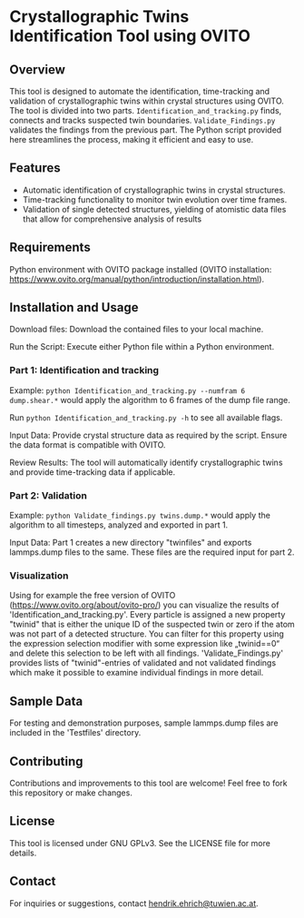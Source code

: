 # Crystallographic Twins Identification Tool using OVITO
## Overview
This tool is designed to automate the identification, time-tracking and validation of crystallographic twins within crystal structures using OVITO. The tool is divided into two parts. 
`Identification_and_tracking.py` finds, connects and tracks suspected twin boundaries. `Validate_Findings.py` validates the findings from the previous part. 
The Python script provided here streamlines the process, making it efficient and easy to use.

## Features
- Automatic identification of crystallographic twins in crystal structures.
- Time-tracking functionality to monitor twin evolution over time frames.
- Validation of single detected structures, yielding of atomistic data files that allow for comprehensive analysis of results

## Requirements
Python environment with OVITO package installed (OVITO installation: https://www.ovito.org/manual/python/introduction/installation.html).

## Installation and Usage
Download files: Download the contained files to your local machine.

Run the Script: Execute either Python file within a Python environment.

### Part 1: Identification and tracking
Example: `python Identification_and_tracking.py --numfram 6 dump.shear.*` would apply the algorithm to 6 frames of the dump file range.

Run `python Identification_and_tracking.py -h` to see all available flags.

Input Data: Provide crystal structure data as required by the script. Ensure the data format is compatible with OVITO.

Review Results: The tool will automatically identify crystallographic twins and provide time-tracking data if applicable.

### Part 2: Validation

Example: `python Validate_findings.py twins.dump.*` would apply the algorithm to all timesteps, analyzed and exported in part 1.

Input Data: Part 1 creates a new directory "twinfiles" and exports lammps.dump files to the same. These files are the required input for part 2.

### Visualization
Using for example the free version of OVITO (https://www.ovito.org/about/ovito-pro/) you can visualize the results of 'Identification_and_tracking.py'.
Every particle is assigned a new property "twinid" that is either the unique ID of the suspected twin or zero if the atom was not part of a detected structure.
You can filter for this property using the expression selection modifier with some expression like „twinid==0“ and delete this selection to be left with all findings.
'Validate_Findings.py' provides lists of "twinid"-entries of validated and not validated findings which make it possible to examine individual findings in more detail.

## Sample Data
For testing and demonstration purposes, sample lammps.dump files are included in the 'Testfiles' directory.

## Contributing
Contributions and improvements to this tool are welcome! Feel free to fork this repository or make changes.

## License
This tool is licensed under GNU GPLv3. See the LICENSE file for more details.

## Contact
For inquiries or suggestions, contact hendrik.ehrich@tuwien.ac.at.

